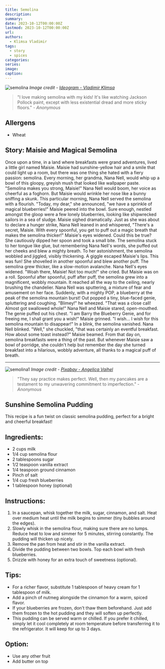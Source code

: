 ```yaml
---
title: Semolina
description: 
summary: 
date: 2023-10-12T00:00:00Z
lastmod: 2023-10-12T00:00:00Z
url: 
authors:
  - Klimsa Vladimir
tags:
  - story
  - spices
categories: 
series: 
image: 
caption:
---
```

![semolina](semolina.webp)
*Image credit - [Ideogram - Vladimir Klimsa](https://ideogram.ai/assets/image/lossless/response/bL3jqQBXQxGMT7BxHR1ccw)*
> "I love making semolina with my kids! It's like watching Jackson Pollock paint, except with less existential dread and more sticky floors." - *Anonymous*

## Allergens
- Wheat
## Story: Maisie and Magical Semolina
Once upon a time, in a land where breakfasts were grand adventures, lived a little girl named Maisie. Maisie had sunshine-yellow hair and a smile that could light up a room, but there was one thing she hated with a fiery passion: semolina.
Every morning, her grandma, Nana Nell, would whip up a bowl of this gloopy, greyish mush that looked like wallpaper paste. "Semolina makes you strong, Maisie!" Nana Nell would boom, her voice as cheerful as a foghorn. But Maisie would wrinkle her nose like a bunny sniffing a skunk.
This particular morning, Nana Nell served the semolina with a flourish. "Today, my dear," she announced, "we have a sprinkle of magical blueberries!" Maisie peered into the bowl. Sure enough, nestled amongst the gloop were a few lonely blueberries, looking like shipwrecked sailors in a sea of sludge.
Maisie sighed dramatically. Just as she was about to declare a hunger strike, Nana Nell leaned in and whispered, "There's a secret, Maisie. With every spoonful, you get to puff out a magic breath that makes the semolina thicker!"
Maisie's eyes widened. Could this be true? She cautiously dipped her spoon and took a small bite. The semolina stuck to her tongue like glue, but remembering Nana Nell's words, she puffed out her cheeks and blew a mighty breath. To her astonishment, the semolina wobbled and jiggled, visibly thickening.
A giggle escaped Maisie's lips. This was fun! She shovelled in another spoonful and blew another puff. The semolina grew thicker, like a slow-motion avalanche. Nana Nell's eyes widened. "Woah there, Maisie! Not too much!" she cried.
But Maisie was on a roll. Spoonful after spoonful, puff after puff, the semolina grew into a magnificent, wobbly mountain. It reached all the way to the ceiling, nearly brushing the chandelier. Nana Nell was sputtering, a mixture of fear and amusement on her face.
Suddenly, with a mighty POP, a blueberry at the peak of the semolina mountain burst! Out popped a tiny, blue-faced genie, spluttering and coughing. "Blimey!" he wheezed. "That was a close call! Almost got swallowed whole!"
Nana Nell and Maisie stared, open-mouthed. The genie puffed out his chest. "I am Barry the Blueberry Genie, and for freeing me, I shall grant you a wish!"
Maisie grinned. "I wish... I wish for this semolina mountain to disappear!"
In a blink, the semolina vanished. Nana Nell blinked. "Well," she chuckled, "that was certainly an eventful breakfast. How about some toast instead?"
Maisie beamed. From that day on, semolina breakfasts were a thing of the past. But whenever Maisie saw a bowl of porridge, she couldn't help but remember the day she turned breakfast into a hilarious, wobbly adventure, all thanks to a magical puff of breath.

---
![semolina1](semolina1.webp)
*Image credit - [Pixabay - Angelica Vaihel](https://pixabay.com/photos/bowls-semolina-milk-dessert-sweet-6405538/)*
> "They say practice makes perfect. Well, then my pancakes are a testament to my unwavering commitment to imperfection." - *Anonymous*
## Sunshine Semolina Pudding 
This recipe is a fun twist on classic semolina pudding, perfect for a bright and cheerful breakfast!
## Ingredients:
- 2 cups milk
- 1/4 cup semolina flour
- 2 tablespoons sugar
- 1/2 teaspoon vanilla extract
- 1/4 teaspoon ground cinnamon
- Pinch of salt
- 1/4 cup fresh blueberries
- 1 tablespoon honey (optional)
## Instructions:
1. In a saucepan, whisk together the milk, sugar, cinnamon, and salt. Heat over medium heat until the milk begins to simmer (tiny bubbles around the edges).
2. Slowly whisk in the semolina flour, making sure there are no lumps. Reduce heat to low and simmer for 5 minutes, stirring constantly. The pudding will thicken up nicely.
3. Remove the pan from heat and stir in the vanilla extract.
4. Divide the pudding between two bowls. Top each bowl with fresh blueberries.
5. Drizzle with honey for an extra touch of sweetness (optional).
## Tips:
- For a richer flavor, substitute 1 tablespoon of heavy cream for 1 tablespoon of milk.
- Add a pinch of nutmeg alongside the cinnamon for a warm, spiced flavor.
- If your blueberries are frozen, don't thaw them beforehand. Just add them frozen to the hot pudding and they will soften up perfectly.
- This pudding can be served warm or chilled. If you prefer it chilled, simply let it cool completely at room temperature before transferring it to the refrigerator. It will keep for up to 3 days.
## Option:
- Use any other fruit
- Add butter on top